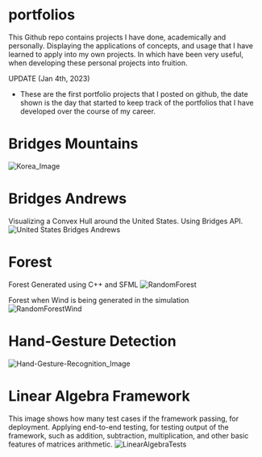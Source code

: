 # portfolios
This Github repo contains projects I have done, academically and personally. Displaying the applications of concepts, and usage that I have learned to apply into my own projects. In which have been very useful, when developing these personal projects into fruition.

UPDATE (Jan 4th, 2023)
- These are the first portfolio projects that I posted on github, the date shown is the day that started to keep track of the portfolios that I have developed over the course of my career.

# Bridges Mountains
![Korea_Image](https://user-images.githubusercontent.com/56617292/189498470-ebfbcb92-89c3-436f-955d-85f439125f65.png)

# Bridges Andrews
Visualizing a Convex Hull around the United States. Using Bridges API.
![United States Bridges Andrews](https://user-images.githubusercontent.com/56617292/189498560-07fe1bec-f1a5-4e9c-8302-232eac9836f4.png)

# Forest
Forest Generated using C++ and SFML
![RandomForest](https://user-images.githubusercontent.com/56617292/189498995-8707cca9-f318-4427-b26a-abaa1bbc9823.png)

Forest when Wind is being generated in the simulation
![RandomForestWind](https://user-images.githubusercontent.com/56617292/189499041-1a76a3a3-6063-4d45-ae9e-ac1fc99b70f9.png)

# Hand-Gesture Detection
![Hand-Gesture-Recognition_Image](https://user-images.githubusercontent.com/56617292/189499141-62c6bb51-c6db-42e3-943a-c307299a75ee.png)

# Linear Algebra Framework
This image shows how many test cases if the framework passing, for deployment.
Applying end-to-end testing, for testing output of the framework, such as addition, subtraction, multiplication, and other basic features of matrices arithmetic.
![LinearAlgebraTests](https://user-images.githubusercontent.com/56617292/189499266-063e316d-35ba-4250-bb91-f9f78a9379d6.png)
